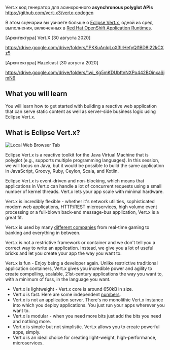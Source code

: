 Vert.x код генератор для асинхронного **asynchronous polyglot APIs**
https://github.com/vert-x3/vertx-codegen

В этом сценарии вы узнаете больше о  [Eclipse Vert.x](https://vertx.io), одной из сред выполнения, включенных в [Red Hat OpenShift Application Runtimes](https://developers.redhat.com/products/rhoar).


[Архитектура] Vert.X [30 августа 2020]

https://drive.google.com/drive/folders/1PKKuAnIqLoX3IrHefyQl1BD8I22kCXz5

[Архитектура] Hazelcast [30 августа 2020]

https://drive.google.com/drive/folders/1wi_Kg5mKDUbftnNXPo442BOinxaSjmN6

## What you will learn
You will learn how to get started with building a reactive web application that can serve static content as well as server-side business logic using Eclipse Vert.x.

## What is Eclipse Vert.x?

![Local Web Browser Tab](/openshift/assets/middleware/rhoar-getting-started-vertx/vertx-logo.png)

Eclipse Vert.x is a reactive toolkit for the Java Virtual Machine that is polyglot (e.g., supports multiple programming languages).
In this session, we will focus on Java, but it would be possible to build the same application in JavaScript, Groovy, Ruby, Ceylon, Scala, and Kotlin.

Eclipse Vert.x is event-driven and non-blocking, which means that applications in Vert.x can handle a lot of concurrent requests using a small number of kernel threads.
Vert.x lets your app scale with minimal hardware.

Vert.x is incredibly flexible - whether it's network utilities, sophisticated modern web applications, HTTP/REST microservices, high volume event processing or a full-blown back-end message-bus application, Vert.x is a great fit.

Vert.x is used by many [different companies](http://vertx.io/whos_using/) from real-time gaming to banking and everything in between.

Vert.x is not a restrictive framework or container and we don't tell you a correct way to write an application. Instead, we give you a lot of useful bricks and let you create your app the way you want to.

Vert.x is fun - Enjoy being a developer again. Unlike restrictive traditional application containers, Vert.x gives you incredible power and agility to create compelling, scalable, 21st-century applications the way you want to, with a minimum of fuss, in the language you want.

* Vert.x is lightweight - Vert.x core is around 650kB in size.
* Vert.x is fast. Here are some independent [numbers](https://www.techempower.com/benchmarks/#section=data-r8&hw=i7&test=plaintext).
* Vert.x is not an application server. There's no monolithic Vert.x instance into which you deploy applications. You just run your apps wherever you want to.
* Vert.x is modular - when you need more bits just add the bits you need and nothing more.
* Vert.x is simple but not simplistic. Vert.x allows you to create powerful apps, simply.
* Vert.x is an ideal choice for creating light-weight, high-performance, microservices.
